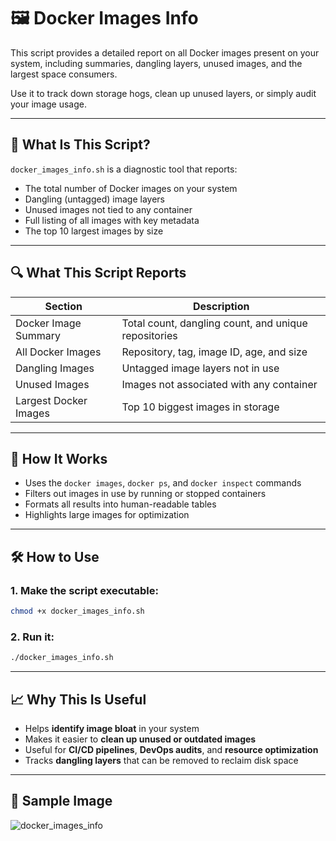 # 🖼️ Docker Images Info

This script provides a detailed report on all Docker images present on your system, including summaries, dangling layers, unused images, and the largest space consumers.

Use it to track down storage hogs, clean up unused layers, or simply audit your image usage.

---

## 📌 What Is This Script?

`docker_images_info.sh` is a diagnostic tool that reports:

- The total number of Docker images on your system
- Dangling (untagged) image layers
- Unused images not tied to any container
- Full listing of all images with key metadata
- The top 10 largest images by size

---

## 🔍 What This Script Reports

| Section                     | Description                                           |
|----------------------------|-------------------------------------------------------|
| Docker Image Summary       | Total count, dangling count, and unique repositories |
| All Docker Images          | Repository, tag, image ID, age, and size             |
| Dangling Images            | Untagged image layers not in use                     |
| Unused Images              | Images not associated with any container             |
| Largest Docker Images      | Top 10 biggest images in storage                     |

---

## 🧠 How It Works

- Uses the `docker images`, `docker ps`, and `docker inspect` commands  
- Filters out images in use by running or stopped containers  
- Formats all results into human-readable tables  
- Highlights large images for optimization  

---

## 🛠️ How to Use

### 1. Make the script executable:

```bash
chmod +x docker_images_info.sh
```

### 2. Run it:

```bash
./docker_images_info.sh
```

---

## 📈 Why This Is Useful

- Helps **identify image bloat** in your system  
- Makes it easier to **clean up unused or outdated images**  
- Useful for **CI/CD pipelines**, **DevOps audits**, and **resource optimization**  
- Tracks **dangling layers** that can be removed to reclaim disk space  

---

## 📸 Sample Image

![docker_images_info](https://github.com/user-attachments/assets/20c647fa-1c16-4c34-8050-3d4adc140fe8)
